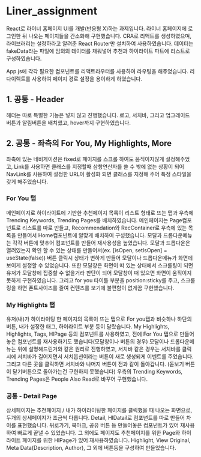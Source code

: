 # Liner_assignment
React로 라이너 홈페이지 UI를 개발(반응형 X)하는 과제입니다.
라이너 홈페이지에 로그인한 뒤 나오는 페이지들을 간소화해 구현했습니다.
CRA로 리액트를 생성하였으며, 라이브러리는 설정하라고 알려준 React Router만 설치하여 사용하였습니다.
데이터는 fakeData라는 파일에 임의의 데이터를 채워넣어 추천과 하이라이트 파트에 리스트로 구성하였습니다.

App.js에 각각 필요한 컴포넌트를 리액트라우터를 사용하여 라우팅을 해주었습니다.
리다이렉트를 사용하여 페이지 경로 설정을 용이하게 하였습니다.


## 1. 공통 - Header
헤더는 따로 특별한 기능은 넣지 않고 진행했습니다.
로고, 서치바, 그리고 업그레이드 버튼과 알림버튼을 배치했고, hover까지 구현하였습니다.

## 2. 공통 - 좌측의 For You, My Highlights, More
좌측에 있는 네비게이션은 fixed로 페이지를 스크롤 하여도 움직이지않게 설정해주었고,
Link를 사용하면 클래스를 지정할때 삼항연산자를 쓸 수 밖에 없는 상황이 되어
NavLink를 사용하여 설정한 URL이 활성화 되면 클래스를 지정해 주어 특정 스타일을 갖게 해주었습니다.

### For You 탭
메인페이지로 하이라이트에 기반한 추천페이지 목록이 리스트 형태로 뜨는 탭과
우측에 Trending Keywords, Trending Pages를 배치하였습니다.
메인페이지는 Page컴포넌트로 리스트를 따로 만들고,
Recommendation와 RecContainer로 우측에 있는 목록을 만들어서 Home컴포넌트에 알맞게 배치하여 구성했습니다.
모달과 드롭다운메뉴는 각각 버튼에 맞추어 컴포넌트를 만들어 재사용성을 높였습니다.
모달과 드롭다운은 열려있는지 확인 할 수 있는 상태를 만들어서(ex. [isOpen, setIsOpen] = useState(false))
버튼 클릭시 상태가 변하게 만들어 모달이나 드롭다운메뉴가 화면에 보이게 설정할 수 있었습니다.
또한 모달창은 화면이 떠 있는 상태에서 스크롤링이 되면 
유저가 모달창에 집중할 수 없을거라 판단이 되어 모달창이 떠 있으면 화면이 움직이지 못하게 구현하였습니다.
그리고 for you 타이틀 부분을 position:sticky를 주고, 
스크롤링을 하면 폰트사이즈를 줄여 컨텐츠를 보기에 불편함이 없게끔 구현했습니다.

### My Highlights 탭
유저(내)가 하이라이팅 한 페이지의 목록이 뜨는 탭으로 For you탭과 비슷하나
하단의 버튼, 내가 설정한 태그, 하이라이트 부분 등이 달랐습니다.
My Highlights, Highlights, Tags, HlPage 등의 컴포넌트를 사용하였고,
전에 For You 탭으로 만들어 놓은 컴포넌트를 재사용하기도 했습니다(모달창이나 버튼의 경우)
모달이나 드롭다운메뉴는 위에 설명해드린거와 같은 원리로 진행하였고,
서치바 같은 경우는 서치바를 클릭시에 서치바가 길어지면서 서치옵션이라는 버튼이 새로 생성되게 이벤트를 주었습니다.
그리고 다른 곳을 클릭하면 서치바와 나머지 버튼이 전과 같이 돌아갑니다. (돋보기 버튼이 닫기버튼으로 돌아가는건 구현하지 못했습니다)
우측의 Trending Keywords, Trending Pages은 People Also Read로 바꾸어 구현했습니다.

### 공통 - Detail Page
상세페이지는 추천페이지 / 내가 하이라이팅한 페이지를 클릭했을 때 나오는 화면으로,
두개의 상세페이지가 조금씩 다릅니다.
Detail, HlDatail로 컴포넌트를 따로 만들어 차이를 표현했습니다. 
뒤로가기, 북마크, 공유 버튼 등 만들어놓은 컴포넌트가 있어 재사용하여 빠르게 끝낼 수 있었습니다.
그 외에도 페이지도 추천페이지를 위한 Page와 하이라이트 페이지를 위한 HlPage가 있어 재사용하였습니다.
Highlight, View Original, Meta Data(Description, Author), 그 외에 버튼등을 구성하여 만들었습니다.
